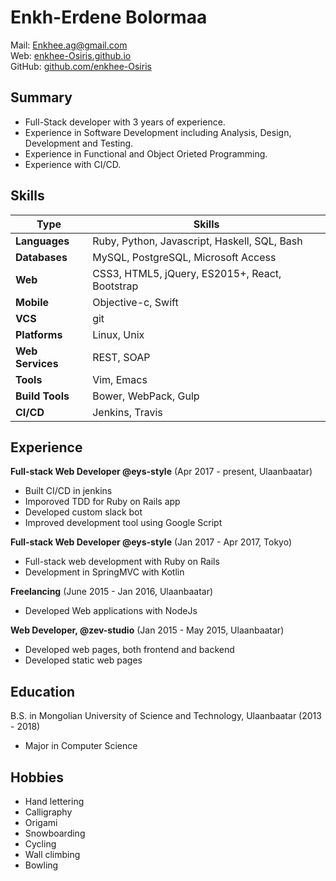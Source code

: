 Enkh-Erdene Bolormaa
===========================
Mail: [Enkhee.ag@gmail.com](mailto:enkhee.ag@gmail.com)  
Web: [enkhee-Osiris.github.io](https://enkhee-Osiris.github.io)  
GitHub: [github.com/enkhee-Osiris](https://github.com/enkhee-Osiris/curriculum_vitae)

Summary
--------
  * Full-Stack developer with 3 years of experience.
  * Experience in Software Development including Analysis, Design, Development and Testing.
  * Experience in Functional and Object Orieted Programming.
  * Experience with CI/CD.

Skills
-------
| Type             | Skills                                         |
|------------------|------------------------------------------------|
| **Languages**    | Ruby, Python, Javascript, Haskell, SQL, Bash   |
| **Databases**    | MySQL, PostgreSQL, Microsoft Access            |
| **Web**          | CSS3, HTML5, jQuery, ES2015+, React, Bootstrap |
| **Mobile**       | Objective-c, Swift                             |
| **VCS**          | git                                            |
| **Platforms**    | Linux, Unix                                    |
| **Web Services** | REST, SOAP                                     |
| **Tools**        | Vim, Emacs                                     |
| **Build Tools**  | Bower, WebPack, Gulp                           |
| **CI/CD**        | Jenkins, Travis                                |

Experience
------------
**Full-stack Web Developer @eys-style** (Apr 2017 - present, Ulaanbaatar)
  * Built CI/CD in jenkins
  * Imporoved TDD for Ruby on Rails app
  * Developed custom slack bot
  * Improved development tool using Google Script

**Full-stack Web Developer @eys-style** (Jan 2017 - Apr 2017, Tokyo)
  * Full-stack web development with Ruby on Rails
  * Development in SpringMVC with Kotlin

**Freelancing** (June 2015 - Jan 2016, Ulaanbaatar)
  * Developed Web applications with NodeJs

**Web Developer, @zev-studio** (Jan 2015 - May 2015, Ulaanbaatar)
  * Developed web pages, both frontend and backend
  * Developed static web pages

Education
-----------
B.S. in Mongolian University of Science and Technology, Ulaanbaatar (2013 - 2018)
  * Major in Computer Science

Hobbies
--------
  * Hand lettering
  * Calligraphy
  * Origami
  * Snowboarding
  * Cycling
  * Wall climbing
  * Bowling
